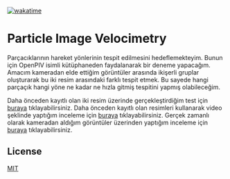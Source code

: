 [![wakatime](https://wakatime.com/badge/user/3c7a50f7-fbe6-44cd-bb8b-623bd7ce08b2/project/56fcd503-86b0-44d3-b04e-475aec8415a3.svg)](https://wakatime.com/badge/user/3c7a50f7-fbe6-44cd-bb8b-623bd7ce08b2/project/56fcd503-86b0-44d3-b04e-475aec8415a3)

# Particle Image Velocimetry

Parçacıklarının hareket yönlerinin tespit edilmesini hedeflemekteyim. Bunun için OpenPIV isimli kütüphaneden faydalanarak bir deneme yapacağım. Amacım kameradan elde ettiğim görüntüler arasında ikişerli gruplar oluşturarak bu iki resim arasındaki farklı tespit etmek. Bu sayede hangi parçaçık hangi yöne ne kadar ne hızla gitmiş tespitini yapmış olabileceğim.

Daha önceden kayıtlı olan iki resim üzerinde gerçekleştirdiğim test için [buraya](./main.ipynb) tıklayabilirsiniz.
Daha önceden kayıtlı olan resimleri kullanarak video şeklinde yaptığım inceleme için [buraya](./test.py) tıklayabilirsiniz.
Gerçek zamanlı olarak kameradan aldığım görüntüler üzerinden yaptığım inceleme için [buraya](#) tıklayabilirsiniz.


## License
[MIT](LICENSE)
